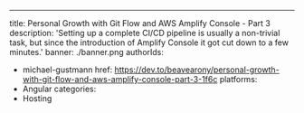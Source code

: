 ---
title: Personal Growth with Git Flow and AWS Amplify Console - Part 3
description: 'Setting up a complete CI/CD pipeline is usually a non-trivial task, but since the introduction of Amplify Console it got cut down to a few minutes.'
banner: ./banner.png
authorIds:
  - michael-gustmann
href: https://dev.to/beavearony/personal-growth-with-git-flow-and-aws-amplify-console-part-3-1f6c
platforms:
  - Angular
categories:
  - Hosting